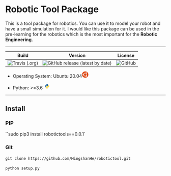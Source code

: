 # Robotic Tool Package

This is a tool package for robotics. You can use it to model your robot and have a small simulation for it. I would like this package can be used in the pre-learning for the robotics which is the most important for the **Robotic Engineering**.

------

| Build                                                        | Version                                                      | License                                                      |
| ------------------------------------------------------------ | ------------------------------------------------------------ | ------------------------------------------------------------ |
| ![Travis (.org)](https://img.shields.io/travis/MingshanHe/robotictool?style=flat-square) | ![GitHub release (latest by date)](https://img.shields.io/github/v/release/MingshanHe/robotictool?style=flat-square) | ![GitHub](https://img.shields.io/github/license/MingshanHe/robotictool?style=flat-square) |

* Operating System: Ubuntu 20.04<code><img height="20" src="https://raw.githubusercontent.com/github/explore/80688e429a7d4ef2fca1e82350fe8e3517d3494d/topics/ubuntu/ubuntu.png" alt="ubuntu"></code>

* Python: >=3.6 <code><img height="20" src="https://raw.githubusercontent.com/github/explore/80688e429a7d4ef2fca1e82350fe8e3517d3494d/topics/python/python.png" alt="Python"></code>

------

## Install

### PIP

``sudo pip3 install robotictools==0.0.1`

### Git

`git clone https://github.com/MingshanHe/robotictool.git`

`python setup.py`

